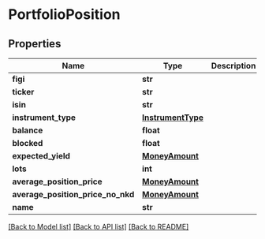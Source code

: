 # PortfolioPosition

## Properties
Name | Type | Description | Notes
------------ | ------------- | ------------- | -------------
**figi** | **str** |  | 
**ticker** | **str** |  | [optional] 
**isin** | **str** |  | [optional] 
**instrument_type** | [**InstrumentType**](InstrumentType.md) |  | 
**balance** | **float** |  | 
**blocked** | **float** |  | [optional] 
**expected_yield** | [**MoneyAmount**](MoneyAmount.md) |  | [optional] 
**lots** | **int** |  | 
**average_position_price** | [**MoneyAmount**](MoneyAmount.md) |  | [optional] 
**average_position_price_no_nkd** | [**MoneyAmount**](MoneyAmount.md) |  | [optional] 
**name** | **str** |  | 

[[Back to Model list]](../README.md#documentation-for-models) [[Back to API list]](../README.md#documentation-for-api-endpoints) [[Back to README]](../README.md)

